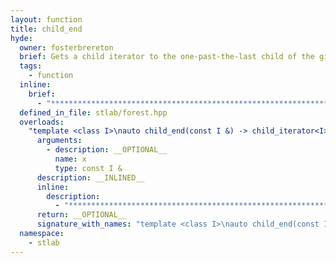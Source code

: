 ```yaml
---
layout: function
title: child_end
hyde:
  owner: fosterbrereton
  brief: Gets a child iterator to the one-past-the-last child of the given parent
  tags:
    - function
  inline:
    brief:
      - "***********************************************************************************************"
  defined_in_file: stlab/forest.hpp
  overloads:
    "template <class I>\nauto child_end(const I &) -> child_iterator<I>":
      arguments:
        - description: __OPTIONAL__
          name: x
          type: const I &
      description: __INLINED__
      inline:
        description:
          - "***********************************************************************************************"
      return: __OPTIONAL__
      signature_with_names: "template <class I>\nauto child_end(const I & x) -> child_iterator<I>"
  namespace:
    - stlab
---
```

